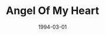 ---
type: single
title: Angel Of My Heart
date: 1994-03-01
img: /images/singles/angel-of-my-heart.jpg
permalink: /music/singles/:title/
discs:
  - tracks:
    - Angel Of My Heart
    - The Sulky Shuffle
---